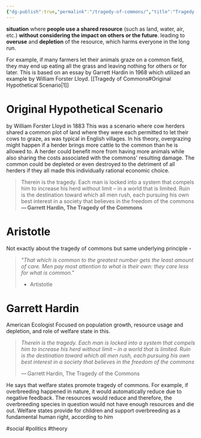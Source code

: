 ```yaml
---
{"dg-publish":true,"permalink":"/tragedy-of-commons/","title":"Tragedy of Commons","tags":["politics","social","theory"],"created":"2023-04-14","updated":""}
---
```



**situation** where **people use a shared resource** (such as land, water, air, etc.) **without considering the impact on others or the future**. leading to **overuse** and **depletion** of the resource, which harms everyone in the long run. 



For example, if many farmers let their animals graze on a common field, they may end up eating all the grass and leaving nothing for others or for later. This is based on an essay by Garrett Hardin in 1968 which utilized an example by William Forster Lloyd. [[Tragedy of Commons#Original Hypothetical Scenario\|1]]



# Original Hypothetical Scenario 
by William Forster Lloyd in 1883 
This was a scenario where cow herders shared a common plot of land where they were each permitted to let their cows to graze, as was typical in English villages. In his theory, overgrazing might happen if a herder brings more cattle to the common than he is allowed to. A herder could benefit more from having more animals while also sharing the costs associated with the commons' resulting damage. The common could be depleted or even destroyed to the detriment of all herders if they all made this individually rational economic choice.


> Therein is the tragedy. Each man is locked into a system that compels him to increase his herd without limit – in a world that is limited. Ruin is the destination toward which all men rush, each pursuing his own best interest in a society that believes in the freedom of the commons
	 **— Garrett Hardin, The Tragedy of the Commons**

# Aristotle
Not exactly about the tragedy of commons but same underlying principle - 
>*"That which is common to the greatest number gets the least amount of care. Men pay most attention to what is their own: they care less for what is common."*
>- Artistotle


# Garrett Hardin 
American Ecologist
Focused on population growth, resource usage and depletion, and role of welfare state in this. 

> *Therein is the tragedy. Each man is locked into a system that compels him to increase his herd without limit – in a world that is limited. Ruin is the destination toward which all men rush, each pursuing his own best interest in a society that believes in the freedom of the commons*
> 
> — Garrett Hardin, The Tragedy of the Commons

He says that welfare states promote tragedy of commons. For example, if overbreeding happened in nature, it would automatically reduce due to negative feedback. The resources would reduce and therefore, the overbreeding species in question would not have enough resources and die out. Welfare states provide for children and support overbreeding as a fundamental human right, according to him 

#social #politics #theory 


